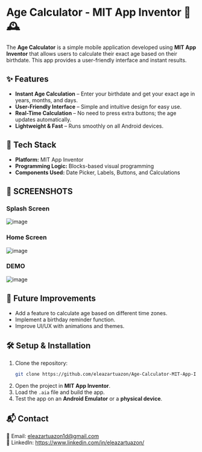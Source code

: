 # Age Calculator - MIT App Inventor 📱🕰️

The **Age Calculator** is a simple mobile application developed using **MIT App Inventor** that allows users to calculate their exact age based on their birthdate. This app provides a user-friendly interface and instant results.

## ✨ Features
- **Instant Age Calculation** – Enter your birthdate and get your exact age in years, months, and days.
- **User-Friendly Interface** – Simple and intuitive design for easy use.
- **Real-Time Calculation** – No need to press extra buttons; the age updates automatically.
- **Lightweight & Fast** – Runs smoothly on all Android devices.

## 🔧 Tech Stack
- **Platform:** MIT App Inventor
- **Programming Logic:** Blocks-based visual programming
- **Components Used:** Date Picker, Labels, Buttons, and Calculations

## 📸 SCREENSHOTS
### Splash Screen
![image](https://user-images.githubusercontent.com/100855236/219853938-23173bce-24c4-4549-a46a-721103834df0.png)

### Home Screen
![image](https://user-images.githubusercontent.com/100855236/219853955-0c004d3b-75e6-4f4c-9b78-8184bf65d9ba.png)

### DEMO
![image](https://user-images.githubusercontent.com/100855236/219854072-f146f428-84ff-40a6-8926-26959ab9092f.png)

## 🚀 Future Improvements
- Add a feature to calculate age based on different time zones.
- Implement a birthday reminder function.
- Improve UI/UX with animations and themes.

## 🛠 Setup & Installation
1. Clone the repository:
   ```sh
   git clone https://github.com/eleazartuazon/Age-Calculator-MIT-App-Inventor.git
   ```
2. Open the project in **MIT App Inventor**.
3. Load the `.aia` file and build the app.
4. Test the app on an **Android Emulator** or a **physical device**.

## 📬 Contact
📧 Email: eleazartuazon1d@gmail.com        
🔗 LinkedIn: https://www.linkedin.com/in/eleazartuazon/
